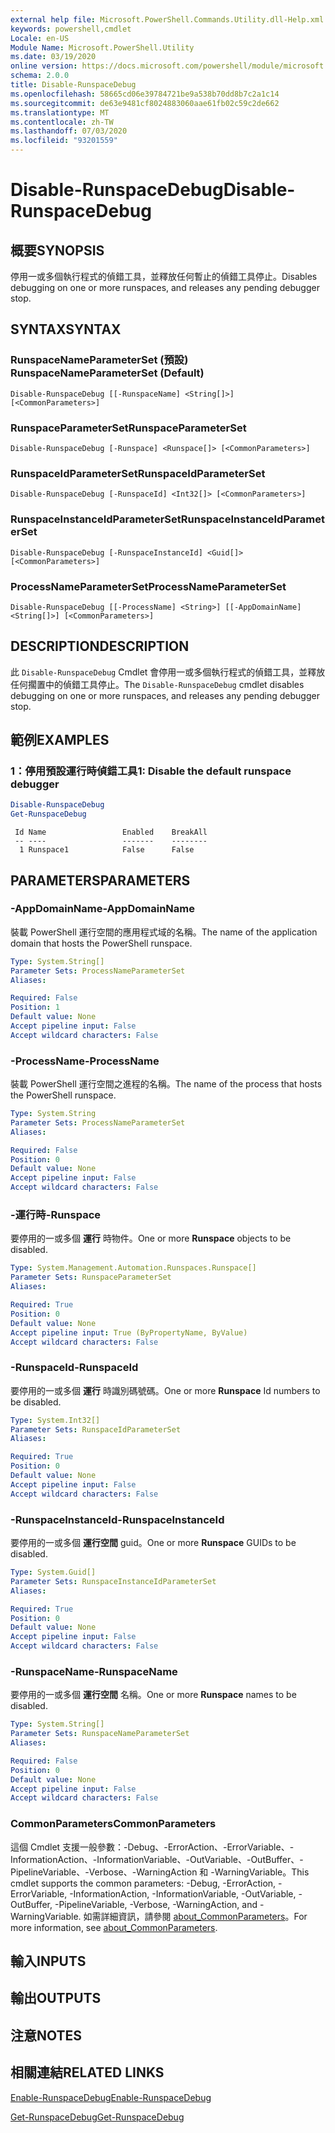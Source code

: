 ```yaml
---
external help file: Microsoft.PowerShell.Commands.Utility.dll-Help.xml
keywords: powershell,cmdlet
Locale: en-US
Module Name: Microsoft.PowerShell.Utility
ms.date: 03/19/2020
online version: https://docs.microsoft.com/powershell/module/microsoft.powershell.utility/disable-runspacedebug?view=powershell-7&WT.mc_id=ps-gethelp
schema: 2.0.0
title: Disable-RunspaceDebug
ms.openlocfilehash: 58665cd06e39784721be9a538b70dd8b7c2a1c14
ms.sourcegitcommit: de63e9481cf8024883060aae61fb02c59c2de662
ms.translationtype: MT
ms.contentlocale: zh-TW
ms.lasthandoff: 07/03/2020
ms.locfileid: "93201559"
---
```

# <span data-ttu-id="7ab46-103">Disable-RunspaceDebug</span><span class="sxs-lookup"><span data-stu-id="7ab46-103">Disable-RunspaceDebug</span></span>

## <span data-ttu-id="7ab46-104">概要</span><span class="sxs-lookup"><span data-stu-id="7ab46-104">SYNOPSIS</span></span>
<span data-ttu-id="7ab46-105">停用一或多個執行程式的偵錯工具，並釋放任何暫止的偵錯工具停止。</span><span class="sxs-lookup"><span data-stu-id="7ab46-105">Disables debugging on one or more runspaces, and releases any pending debugger stop.</span></span>

## <span data-ttu-id="7ab46-106">SYNTAX</span><span class="sxs-lookup"><span data-stu-id="7ab46-106">SYNTAX</span></span>

### <span data-ttu-id="7ab46-107">RunspaceNameParameterSet (預設) </span><span class="sxs-lookup"><span data-stu-id="7ab46-107">RunspaceNameParameterSet (Default)</span></span>

```
Disable-RunspaceDebug [[-RunspaceName] <String[]>] [<CommonParameters>]
```

### <span data-ttu-id="7ab46-108">RunspaceParameterSet</span><span class="sxs-lookup"><span data-stu-id="7ab46-108">RunspaceParameterSet</span></span>

```
Disable-RunspaceDebug [-Runspace] <Runspace[]> [<CommonParameters>]
```

### <span data-ttu-id="7ab46-109">RunspaceIdParameterSet</span><span class="sxs-lookup"><span data-stu-id="7ab46-109">RunspaceIdParameterSet</span></span>

```
Disable-RunspaceDebug [-RunspaceId] <Int32[]> [<CommonParameters>]
```

### <span data-ttu-id="7ab46-110">RunspaceInstanceIdParameterSet</span><span class="sxs-lookup"><span data-stu-id="7ab46-110">RunspaceInstanceIdParameterSet</span></span>

```
Disable-RunspaceDebug [-RunspaceInstanceId] <Guid[]> [<CommonParameters>]
```

### <span data-ttu-id="7ab46-111">ProcessNameParameterSet</span><span class="sxs-lookup"><span data-stu-id="7ab46-111">ProcessNameParameterSet</span></span>

```
Disable-RunspaceDebug [[-ProcessName] <String>] [[-AppDomainName] <String[]>] [<CommonParameters>]
```

## <span data-ttu-id="7ab46-112">DESCRIPTION</span><span class="sxs-lookup"><span data-stu-id="7ab46-112">DESCRIPTION</span></span>

<span data-ttu-id="7ab46-113">此 `Disable-RunspaceDebug` Cmdlet 會停用一或多個執行程式的偵錯工具，並釋放任何擱置中的偵錯工具停止。</span><span class="sxs-lookup"><span data-stu-id="7ab46-113">The `Disable-RunspaceDebug` cmdlet disables debugging on one or more runspaces, and releases any pending debugger stop.</span></span>

## <span data-ttu-id="7ab46-114">範例</span><span class="sxs-lookup"><span data-stu-id="7ab46-114">EXAMPLES</span></span>

### <span data-ttu-id="7ab46-115">1：停用預設運行時偵錯工具</span><span class="sxs-lookup"><span data-stu-id="7ab46-115">1: Disable the default runspace debugger</span></span>

```powershell
Disable-RunspaceDebug
Get-RunspaceDebug
```

```Output
 Id Name                 Enabled    BreakAll
 -- ----                 -------    --------
  1 Runspace1            False      False
```

## <span data-ttu-id="7ab46-116">PARAMETERS</span><span class="sxs-lookup"><span data-stu-id="7ab46-116">PARAMETERS</span></span>

### <span data-ttu-id="7ab46-117">-AppDomainName</span><span class="sxs-lookup"><span data-stu-id="7ab46-117">-AppDomainName</span></span>

<span data-ttu-id="7ab46-118">裝載 PowerShell 運行空間的應用程式域的名稱。</span><span class="sxs-lookup"><span data-stu-id="7ab46-118">The name of the application domain that hosts the PowerShell runspace.</span></span>

```yaml
Type: System.String[]
Parameter Sets: ProcessNameParameterSet
Aliases:

Required: False
Position: 1
Default value: None
Accept pipeline input: False
Accept wildcard characters: False
```

### <span data-ttu-id="7ab46-119">-ProcessName</span><span class="sxs-lookup"><span data-stu-id="7ab46-119">-ProcessName</span></span>

<span data-ttu-id="7ab46-120">裝載 PowerShell 運行空間之進程的名稱。</span><span class="sxs-lookup"><span data-stu-id="7ab46-120">The name of the process that hosts the PowerShell runspace.</span></span>

```yaml
Type: System.String
Parameter Sets: ProcessNameParameterSet
Aliases:

Required: False
Position: 0
Default value: None
Accept pipeline input: False
Accept wildcard characters: False
```

### <span data-ttu-id="7ab46-121">-運行時</span><span class="sxs-lookup"><span data-stu-id="7ab46-121">-Runspace</span></span>

<span data-ttu-id="7ab46-122">要停用的一或多個 **運行** 時物件。</span><span class="sxs-lookup"><span data-stu-id="7ab46-122">One or more **Runspace** objects to be disabled.</span></span>

```yaml
Type: System.Management.Automation.Runspaces.Runspace[]
Parameter Sets: RunspaceParameterSet
Aliases:

Required: True
Position: 0
Default value: None
Accept pipeline input: True (ByPropertyName, ByValue)
Accept wildcard characters: False
```

### <span data-ttu-id="7ab46-123">-RunspaceId</span><span class="sxs-lookup"><span data-stu-id="7ab46-123">-RunspaceId</span></span>

<span data-ttu-id="7ab46-124">要停用的一或多個 **運行** 時識別碼號碼。</span><span class="sxs-lookup"><span data-stu-id="7ab46-124">One or more **Runspace** Id numbers to be disabled.</span></span>

```yaml
Type: System.Int32[]
Parameter Sets: RunspaceIdParameterSet
Aliases:

Required: True
Position: 0
Default value: None
Accept pipeline input: False
Accept wildcard characters: False
```

### <span data-ttu-id="7ab46-125">-RunspaceInstanceId</span><span class="sxs-lookup"><span data-stu-id="7ab46-125">-RunspaceInstanceId</span></span>

<span data-ttu-id="7ab46-126">要停用的一或多個 **運行空間** guid。</span><span class="sxs-lookup"><span data-stu-id="7ab46-126">One or more **Runspace** GUIDs to be disabled.</span></span>

```yaml
Type: System.Guid[]
Parameter Sets: RunspaceInstanceIdParameterSet
Aliases:

Required: True
Position: 0
Default value: None
Accept pipeline input: False
Accept wildcard characters: False
```

### <span data-ttu-id="7ab46-127">-RunspaceName</span><span class="sxs-lookup"><span data-stu-id="7ab46-127">-RunspaceName</span></span>

<span data-ttu-id="7ab46-128">要停用的一或多個 **運行空間** 名稱。</span><span class="sxs-lookup"><span data-stu-id="7ab46-128">One or more **Runspace** names to be disabled.</span></span>

```yaml
Type: System.String[]
Parameter Sets: RunspaceNameParameterSet
Aliases:

Required: False
Position: 0
Default value: None
Accept pipeline input: False
Accept wildcard characters: False
```

### <span data-ttu-id="7ab46-129">CommonParameters</span><span class="sxs-lookup"><span data-stu-id="7ab46-129">CommonParameters</span></span>

<span data-ttu-id="7ab46-130">這個 Cmdlet 支援一般參數：-Debug、-ErrorAction、-ErrorVariable、-InformationAction、-InformationVariable、-OutVariable、-OutBuffer、-PipelineVariable、-Verbose、-WarningAction 和 -WarningVariable。</span><span class="sxs-lookup"><span data-stu-id="7ab46-130">This cmdlet supports the common parameters: -Debug, -ErrorAction, -ErrorVariable, -InformationAction, -InformationVariable, -OutVariable, -OutBuffer, -PipelineVariable, -Verbose, -WarningAction, and -WarningVariable.</span></span> <span data-ttu-id="7ab46-131">如需詳細資訊，請參閱 [about_CommonParameters](https://go.microsoft.com/fwlink/?LinkID=113216)。</span><span class="sxs-lookup"><span data-stu-id="7ab46-131">For more information, see [about_CommonParameters](https://go.microsoft.com/fwlink/?LinkID=113216).</span></span>

## <span data-ttu-id="7ab46-132">輸入</span><span class="sxs-lookup"><span data-stu-id="7ab46-132">INPUTS</span></span>

## <span data-ttu-id="7ab46-133">輸出</span><span class="sxs-lookup"><span data-stu-id="7ab46-133">OUTPUTS</span></span>

## <span data-ttu-id="7ab46-134">注意</span><span class="sxs-lookup"><span data-stu-id="7ab46-134">NOTES</span></span>

## <span data-ttu-id="7ab46-135">相關連結</span><span class="sxs-lookup"><span data-stu-id="7ab46-135">RELATED LINKS</span></span>

[<span data-ttu-id="7ab46-136">Enable-RunspaceDebug</span><span class="sxs-lookup"><span data-stu-id="7ab46-136">Enable-RunspaceDebug</span></span>](Enable-RunspaceDebug.md)

[<span data-ttu-id="7ab46-137">Get-RunspaceDebug</span><span class="sxs-lookup"><span data-stu-id="7ab46-137">Get-RunspaceDebug</span></span>](Get-RunspaceDebug.md)
